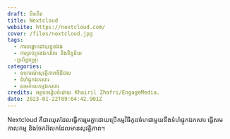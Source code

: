 ```yaml
---
draft: មិនពិត
title: Nextcloud
website: https://nextcloud.com/
cover: /files/nextcloud.jpg
tags:
  - ការបង្ហោះដោយខ្លួនឯង
  - ការគ្រប់គ្រងឯកសារ និងទិន្នន័យ
  -​ប្រព័ន្ធ​ចម្រុះ
categories: 
  - ឧបករណ៍សុវត្ថិភាពឌីជីថល
  - ទំហំ​ផ្ទុកឯកសារ
  - សមកាលកម្មឯកសារ
credits: អត្ថបទរៀបចំដោយ Khairil Zhafri/EngageMedia.
date: 2023-01-22T09:04:42.901Z
---
```

Nextcloud គឺជាឈុតដែលធ្វើការរួមគ្នាដោយប្រើកម្មវិធីកូដចំហជាមួយនឹងទំហំផ្ទុកឯកសារ ធ្វើសមកាលកម្ម និងចែករំលែកដែលមានសុវត្ថិភាព។
